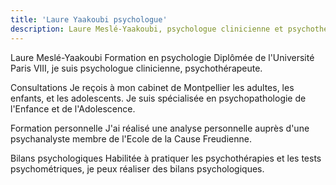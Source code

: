 ```yaml
---
title: 'Laure Yaakoubi psychologue'
description: Laure Meslé-Yaakoubi, psychologue clinicienne et psychothérapeute. Spécialisée en psychopathologie de l’enfant et de l’adolescent.
---
```


Laure Meslé-Yaakoubi
Formation en psychologie
Diplômée de l'Université Paris VIII, je suis psychologue clinicienne, psychothérapeute.

Consultations
Je reçois à mon cabinet de Montpellier les adultes, les enfants, et les adolescents. Je suis spécialisée en psychopathologie de l'Enfance et de l'Adolescence.

Formation personnelle
J'ai réalisé une analyse personnelle auprès d'une psychanalyste membre de l'Ecole de la Cause Freudienne.

Bilans psychologiques
Habilitée à pratiquer les psychothérapies et les tests psychométriques, je peux réaliser des bilans psychologiques.
